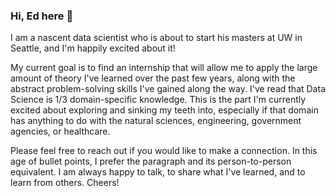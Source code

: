 ### Hi, Ed here 👋

<!--
**edouas/edouas** is a ✨ _special_ ✨ repository because its `README.md` (this file) appears on your GitHub profile.

Here are some ideas to get you started:

- 🔭 I’m currently working on ...
- 🌱 I’m currently learning ...
- 👯 I’m looking to collaborate on ...
- 🤔 I’m looking for help with ...
- 💬 Ask me about ...
- 📫 How to reach me: ...
- 😄 Pronouns: ...
- ⚡ Fun fact: ...
-->

I am a nascent data scientist who is about to start his masters at UW in Seattle, and I'm happily excited about it!

My current goal is to find an internship that will allow me to apply the large amount of theory I've learned over the past few years, along with the abstract problem-solving skills I've gained along the way. I've read that Data Science is 1/3 domain-specific knowledge. This is the part I'm currently excited about exploring and sinking my teeth into, especially if that domain has anything to do with the natural sciences, engineering, government agencies, or healthcare. 

Please feel free to reach out if you would like to make a connection. In this age of bullet points, I prefer the paragraph and its person-to-person equivalent. I am always happy to talk, to share what I've learned, and to learn from others. Cheers!
